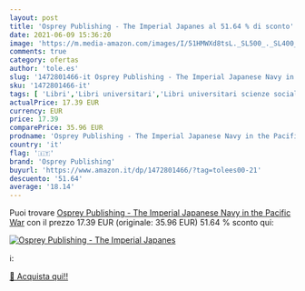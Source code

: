 ```yaml
---
layout: post
title: 'Osprey Publishing - The Imperial Japanes al 51.64 % di sconto'
date: 2021-06-09 15:36:20
image: 'https://m.media-amazon.com/images/I/51HMWXd8tsL._SL500_._SL400_.jpg'
comments: true
category: ofertas
author: 'tole.es'
slug: '1472801466-it Osprey Publishing - The Imperial Japanese Navy in the...'
sku: '1472801466-it'
tags: [ 'Libri','Libri universitari','Libri universitari scienze sociali','Scienze militari','Scienze, tecnologia e medicina','Società e scienze sociali','Storia','Storia contemporanea dal XX secolo a oggi','Storia militare','Trasporti e meccanica','osprey publishing', ]
actualPrice: 17.39 EUR
currency: EUR
price: 17.39
comparePrice: 35.96 EUR
prodname: 'Osprey Publishing - The Imperial Japanese Navy in the Pacific War'
country: 'it'
flag: '🇮🇹'
brand: 'Osprey Publishing'
buyurl: 'https://www.amazon.it/dp/1472801466/?tag=tolees00-21'
descuento: '51.64'
average: '18.14'
---
```


Puoi trovare [Osprey Publishing - The Imperial Japanese Navy in the Pacific War](https://www.amazon.it/dp/1472801466/?tag=tolees00-21) con il prezzo 17.39 EUR (originale: 35.96 EUR) 51.64 % sconto qui:

[![Osprey Publishing - The Imperial Japanes](https://m.media-amazon.com/images/I/51HMWXd8tsL._SL500_._SL400_.jpg)](https://www.amazon.it/dp/1472801466/?tag=tolees00-21)

ℹ️:


[🛒 Acquista qui!!](https://www.amazon.it/dp/1472801466/?tag=tolees00-21)
